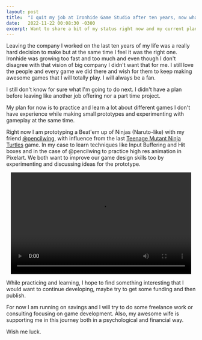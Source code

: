 ```yaml
---
layout: post
title:  "I quit my job at Ironhide Game Studio after ten years, now what?"
date:   2022-11-22 00:08:30 -0300
excerpt: Want to share a bit of my status right now and my current plan for the future now that I left my work after almost ten years.  
---
```


Leaving the company I worked on the last ten years of my life was a really hard decision to make but at the same time I feel it was the right one. Ironhide was growing too fast and too much and even though I don't disagree with that vision of big company I didn't want that for me. I still love the people and every game we did there and wish for them to keep making awesome games that I will totally play. I will always be a fan.

I still don't know for sure what I'm going to do next. I didn't have a plan before leaving like another job offering nor a part time project.  

My plan for now is to practice and learn a lot about different games I don't have experience while making small prototypes and experimenting with gameplay at the same time.  

Right now I am prototyping a Beat'em up of Ninjas (Naruto-like) with my friend [@pencilwing](https://pencilwing.itch.io/), with influence from the last [Teenage Mutant Ninja Turtles](https://store.steampowered.com/app/1361510/Teenage_Mutant_Ninja_Turtles_Shredders_Revenge/) game. In my case to learn techniques like Input Buffering and Hit boxes and in the case of @pencilwing to practice high res animation in Pixelart. We both want to improve our game design skills too by experimenting and discussing ideas for the prototype.

<div style="text-align:center">
<video width="480" height="270" controls>
  <source src="/assets/beatemup-example1.mp4" type="video/mp4">
   Your browser does not support the video tag.
</video> 
</div>

While practicing and learning, I hope to find something interesting that I would want to continue developing, maybe try to get some funding and then publish. 

For now I am running on savings and I will try to do some freelance work or consulting focusing on game development. Also, my awesome wife is supporting me in this journey both in a psychological and financial way.

Wish me luck.